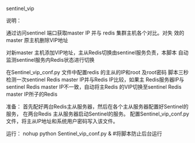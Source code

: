 sentinel_vip

说明：

  通过访问sentinel 端口获取master IP 并与 redis 集群主机各个对比。对失
效的master 原主机删除VIP地址

   对新master 主机添加VIP地址，主从Redis切换由sentinel服务负责，本脚本
自动监测sentinel服务内Redis状态进行切换

   在Sentinel_vip_conf.py 文件中配置redis 的主从的IP和root 及root密码
脚本三秒检测一次sentinel Redis master IP并与Redis IP比较，如果主
Redis服务器IP与sentinel Redis master IP不一致，自动将主Redis
的VIP切换至sentinel Redis master IP所子的Redis

准备：
   首先配好两台Redis主从服务器，然后在各个主从服务器配置好Sentinel的服务，
在两台Redis 主从服务器启动Sentinel的服务。
    配置Sentinel_vip_conf.py文件，将主从IP地址和系统用户密码写入该文件。

运行：
nohup python Sentinel_vip_conf.py &   #将脚本防止后台运行
